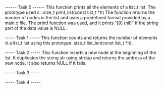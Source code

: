 ------ Task 0 ------
This function prints all the elements of a list_t list.
The prototype used s : size_t print_list(const list_t *h)
The function returns the number of nodes in the list and uses a predefined format provided by a main.c file.
The printf function was used, and it prints "[0] (nil)" if the string part of the data value is NULL.

----- Task 1 -----
This function  counts and returns the number of elements in a list_t list using this prototype: size_t list_len(const list_t *h).

----- Task 2 -----
This function inserts a new node at the beginning of the list.
It duplicates the string str using strdup and returns the address of the new node.
It also returns NULL if it fails.


----- Task 3 -----


----- Task 4 -----

